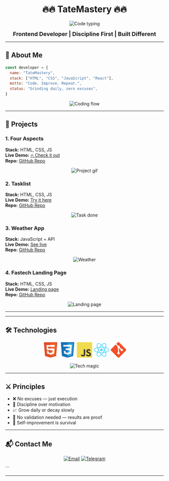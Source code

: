 
<h1 align="center">🔥🔥 TateMastery 🔥🔥</h1>

<p align="center">

  <img src="https://media.giphy.com/media/xT9IgzoKnwFNmISR8I/giphy.gif" alt="Code typing" width="120" />

</p>

<p align="center">
  <b style="font-size:18px;">Frontend Developer | Discipline First | Built Different</b>
</p>

---

## 🧠 About Me

```js
const developer = {
  name: "TateMastery",
  stack: ["HTML", "CSS", "JavaScript", "React"],
  motto: "Code. Improve. Repeat.",
  status: "Grinding daily, zero excuses",
}
```

<p align="center">
  <img src="https://media.giphy.com/media/v1.Y2lkPTc5MGI3NjExdHd2amx6N3NhNWh6OWZvYzZtOGVwcXhnOGMzZTM4MmlxcjdybWtxcCZlcD12MV9naWZzX3NlYXJjaCZjdD1n/pUVOeIagS1rrqsYQJe/giphy.gif" alt="Coding flow" width="200" />
</p>

---

## 🚀 Projects

### 1. Four Aspects  
**Stack:** HTML, CSS, JS  
**Live Demo:** [🔥 Check it out](https://tatemastery.github.io/Four_Aspects/)  
**Repo:** [GitHub Repo](https://github.com/TateMastery/Four_Aspects)  
<p align="center"><img src="https://media.giphy.com/media/l0MYB8Ory7Hqefo9a/giphy.gif" alt="Project gif" width="150"/></p>

### 2. Tasklist  
**Stack:** HTML, CSS, JS  
**Live Demo:** [Try it here](https://tatemastery.github.io/Tasklist/)  
**Repo:** [GitHub Repo](https://github.com/TateMastery/Tasklist)  
<p align="center"><img src="https://media4.giphy.com/media/v1.Y2lkPTc5MGI3NjExYXNiaW0wcW9kdHFkcWh0bDl5dWhndHN2eTQ5dHVxaWpyZzRwNjM5NCZlcD12MV9pbnRlcm5hbF9naWZfYnlfaWQmY3Q9Zw/pUVOeIagS1rrqsYQJe/giphy.gif" alt="Task done" width="150"/></p>

### 3. Weather App  
**Stack:** JavaScript + API  
**Live Demo:** [See live](https://tatemastery.github.io/Weather-Program/)  
**Repo:** [GitHub Repo](https://github.com/TateMastery/Weather-Program)  
<p align="center"><img src="https://media.giphy.com/media/v1.Y2lkPTc5MGI3NjExdHd2amx6N3NhNWh6OWZvYzZtOGVwcXhnOGMzZTM4MmlxcjdybWtxcCZlcD12MV9naWZzX3NlYXJjaCZjdD1n/fl3jw1xFrpmxGUrWzS/giphy.gif" alt="Weather" width="150"/></p>

### 4. Fastech Landing Page  
**Stack:** HTML, CSS, JS  
**Live Demo:** [Landing page](https://tatemastery.github.io/Fastech/)  
**Repo:** [GitHub Repo](https://github.com/TateMastery/Fastech)  
<p align="center"><img src="https://media.giphy.com/media/v1.Y2lkPTc5MGI3NjExdHd2amx6N3NhNWh6OWZvYzZtOGVwcXhnOGMzZTM4MmlxcjdybWtxcCZlcD12MV9naWZzX3NlYXJjaCZjdD1n/51AhgeKNAamtcmcpGx/giphy.gif" alt="Landing page" width="150"/></p>

---



---

## 🛠️ Technologies

<div align="center">
  <img alt="HTML5" src="https://raw.githubusercontent.com/devicons/devicon/master/icons/html5/html5-original.svg" width="50" height="50" />
  <img alt="CSS3" src="https://raw.githubusercontent.com/devicons/devicon/master/icons/css3/css3-original.svg" width="50" height="50" />
  <img alt="JavaScript" src="https://raw.githubusercontent.com/devicons/devicon/master/icons/javascript/javascript-original.svg" width="50" height="50" />
  <img alt="React" src="https://raw.githubusercontent.com/devicons/devicon/master/icons/react/react-original.svg" width="50" height="50" />
  <img alt="Git" src="https://raw.githubusercontent.com/devicons/devicon/master/icons/git/git-original.svg" width="50" height="50" />
</div>

<p align="center">
  <img src="https://media.giphy.com/media/l0Exk8EUzSLsrErEQ/giphy.gif" alt="Tech magic" width="300" />
</p>

---

## ⚔️ Principles

- ❌ No excuses — just execution  
- 💪 Discipline over motivation  
- 📈 Grow daily or decay slowly  
- 🚫 No validation needed — results are proof  
- 🧠 Self-improvement is survival  




---

## 📬 Contact Me

<p align="center">
  <a href="mailto:jbrodi766@gmail.com"><img src="https://img.shields.io/badge/Email-jbrodi766%40gmail.com-D14836?style=for-the-badge&logo=gmail&logoColor=white" alt="Email"></a>
  <a href="https://t.me/phantom_assasin7"><img src="https://img.shields.io/badge/Telegram-%40phantom_assasin7-0088cc?style=for-the-badge&logo=telegram&logoColor=white" alt="Telegram"></a>
</p>

<p align="center">

</p>
```

---
